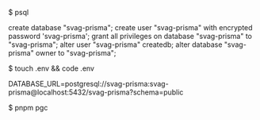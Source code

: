 $ psql

create database "svag-prisma";
create user "svag-prisma" with encrypted password 'svag-prisma';
grant all privileges on database "svag-prisma" to "svag-prisma";
alter user "svag-prisma" createdb;
alter database "svag-prisma" owner to "svag-prisma";

$ touch .env && code .env

DATABASE_URL=postgresql://svag-prisma:svag-prisma@localhost:5432/svag-prisma?schema=public

$ pnpm pgc

